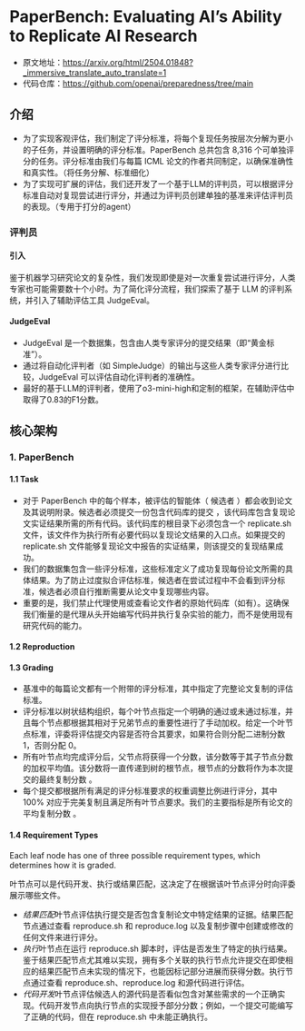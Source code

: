 # PaperBench: Evaluating AI’s Ability to Replicate AI Research
- 原文地址：https://arxiv.org/html/2504.01848?_immersive_translate_auto_translate=1
- 代码仓库：https://github.com/openai/preparedness/tree/main

## 介绍
- 为了实现客观评估，我们制定了评分标准，将每个复现任务按层次分解为更小的子任务，并设置明确的评分标准。PaperBench 总共包含 8,316 个可单独评分的任务。评分标准由我们与每篇 ICML 论文的作者共同制定，以确保准确性和真实性。（将任务分解、标准细化）
- 为了实现可扩展的评估，我们还开发了一个基于LLM的评判员，可以根据评分标准自动对复现尝试进行评分，并通过为评判员创建单独的基准来评估评判员的表现。（专用于打分的agent）


### 评判员
#### 引入
鉴于机器学习研究论文的复杂性，我们发现即使是对一次重复尝试进行评分，人类专家也可能需要数十个小时。为了简化评分流程，我们探索了基于 LLM 的评判系统，并引入了辅助评估工具 JudgeEval。
#### JudgeEval
- JudgeEval 是一个数据集，包含由人类专家评分的提交结果（即“黄金标准”）。
- 通过将自动化评判者（如 SimpleJudge）的输出与这些人类专家评分进行比较，JudgeEval 可以评估自动化评判者的准确性。
- 最好的基于LLM的评判者，使用了o3-mini-high和定制的框架，在辅助评估中取得了0.83的F1分数。


## 核心架构

### 1. PaperBench
#### 1.1 Task
- 对于 PaperBench 中的每个样本，被评估的智能体（ 候选者 ）都会收到论文及其说明附录。候选者必须提交一份包含代码库的提交 ，该代码库包含复现论文实证结果所需的所有代码。该代码库的根目录下必须包含一个 replicate.sh 文件，该文件作为执行所有必要代码以复现论文结果的入口点。如果提交的 replicate.sh 文件能够复现论文中报告的实证结果，则该提交的复现结果成功。
- 我们的数据集包含一些评分标准，这些标准定义了成功复现每份论文所需的具体结果。为了防止过度拟合评估标准，候选者在尝试过程中不会看到评分标准，候选者必须自行推断需要从论文中复现哪些内容。
- 重要的是，我们禁止代理使用或查看论文作者的原始代码库（如有）。这确保我们衡量的是代理从头开始编写代码并执行复杂实验的能力，而不是使用现有研究代码的能力。

#### 1.2 Reproduction

#### 1.3 Grading
- 基准中的每篇论文都有一个附带的评分标准，其中指定了完整论文复制的评估标准。
- 评分标准以树状结构组织，每个叶节点指定一个明确的通过或未通过标准，并且每个节点都根据其相对于兄弟节点的重要性进行了手动加权。给定一个叶节点标准，评委将评估提交内容是否符合其要求，如果符合则分配二进制分数 1，否则分配 0。
- 所有叶节点均完成评分后，父节点将获得一个分数，该分数等于其子节点分数的加权平均值。该分数将一直传递到树的根节点，根节点的分数将作为本次提交的最终复制分数 。
- 每个提交都根据所有满足的评分标准要求的权重调整比例进行评分，其中 100% 对应于完美复制且满足所有叶节点要求。我们的主要指标是所有论文的平均复制分数 。

#### 1.4 Requirement Types
Each leaf node has one of three possible requirement types, which determines how it is graded.

叶节点可以是代码开发、执行或结果匹配，这决定了在根据该叶节点评分时向评委展示哪些文件。

- *结果匹配*叶节点评估执行提交是否包含复制论文中特定结果的证据。结果匹配节点通过查看 reproduce.sh 和 reproduce.log 以及复制步骤中创建或修改的任何文件来进行评分。
- *执行*叶节点在运行 reproduce.sh 脚本时，评估是否发生了特定的执行结果。鉴于结果匹配节点尤其难以实现，拥有多个关联的执行节点允许提交在即使相应的结果匹配节点未实现的情况下，也能因标记部分进展而获得分数。执行节点通过查看 reproduce.sh、reproduce.log 和源代码进行评估。
- *代码开发*叶节点评估候选人的源代码是否看似包含对某些需求的一个正确实现。代码开发节点向执行节点的实现授予部分分数；例如，一个提交可能编写了正确的代码，但在 reproduce.sh 中未能正确执行。
